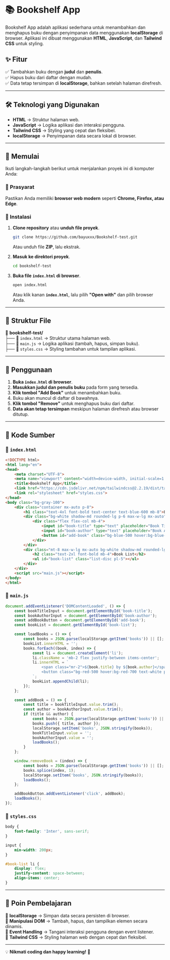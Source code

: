 # 📚 Bookshelf App

Bookshelf App adalah aplikasi sederhana untuk menambahkan dan menghapus buku dengan penyimpanan data menggunakan **localStorage** di browser. Aplikasi ini dibuat menggunakan **HTML**, **JavaScript**, dan **Tailwind CSS** untuk styling.

## ✨ Fitur

✅ Tambahkan buku dengan **judul** dan **penulis**.  
✅ Hapus buku dari daftar dengan mudah.  
✅ Data tetap tersimpan di **localStorage**, bahkan setelah halaman direfresh.  

---

## 🛠 Teknologi yang Digunakan

- **HTML** → Struktur halaman web.
- **JavaScript** → Logika aplikasi dan interaksi pengguna.
- **Tailwind CSS** → Styling yang cepat dan fleksibel.
- **localStorage** → Penyimpanan data secara lokal di browser.

---

## 🚀 Memulai

Ikuti langkah-langkah berikut untuk menjalankan proyek ini di komputer Anda:

### 📌 Prasyarat

Pastikan Anda memiliki **browser web modern** seperti **Chrome, Firefox, atau Edge**.

### 🔧 Instalasi

1. **Clone repository** atau **unduh file proyek**.

    ```sh
    git clone https://github.com/bayuxxx/Bookshelf-test.git
    ```

    Atau unduh file **ZIP**, lalu ekstrak.

2. **Masuk ke direktori proyek**.

    ```sh
    cd bookshelf-test
    ```

3. **Buka file `index.html` di browser**.

    ```sh
    open index.html
    ```
    
    Atau klik kanan **`index.html`**, lalu pilih **"Open with"** dan pilih browser Anda.

---

## 📂 Struktur File

📁 **bookshelf-test/**  
 ├── 📄 `index.html` → Struktur utama halaman web.  
 ├── 📄 `main.js` → Logika aplikasi (tambah, hapus, simpan buku).  
 ├── 📄 `styles.css` → Styling tambahan untuk tampilan aplikasi.  

---

## 📝 Penggunaan

1. **Buka `index.html` di browser**.
2. **Masukkan judul dan penulis buku** pada form yang tersedia.
3. **Klik tombol "Add Book"** untuk menambahkan buku.
4. Buku akan muncul di daftar di bawahnya.
5. **Klik tombol "Remove"** untuk menghapus buku dari daftar.
6. **Data akan tetap tersimpan** meskipun halaman direfresh atau browser ditutup.

---

## 📜 Kode Sumber

### 🔹 `index.html`
```html
<!DOCTYPE html>
<html lang="en">
<head>
    <meta charset="UTF-8">
    <meta name="viewport" content="width=device-width, initial-scale=1.0">
    <title>Bookshelf App</title>
    <link href="https://cdn.jsdelivr.net/npm/tailwindcss@2.2.19/dist/tailwind.min.css" rel="stylesheet">
    <link rel="stylesheet" href="styles.css">
</head>
<body class="bg-gray-100">
    <div class="container mx-auto p-8">
        <h1 class="text-4xl font-bold text-center text-blue-600 mb-8">Bookshelf App</h1>
        <div class="bg-white shadow-md rounded-lg p-6 max-w-lg mx-auto">
            <div class="flex flex-col mb-4">
                <input id="book-title" type="text" placeholder="Book Title" class="border p-3 rounded mb-4">
                <input id="book-author" type="text" placeholder="Book Author" class="border p-3 rounded mb-4">
                <button id="add-book" class="bg-blue-500 hover:bg-blue-700 text-white p-3 rounded">Add Book</button>
            </div>
        </div>
        <div class="mt-8 max-w-lg mx-auto bg-white shadow-md rounded-lg p-6">
            <h2 class="text-2xl font-bold mb-4">Book List</h2>
            <ul id="book-list" class="list-disc pl-5"></ul>
        </div>
    </div>
    <script src="main.js"></script>
</body>
</html>
```

### 🔹 `main.js`
```javascript
document.addEventListener('DOMContentLoaded', () => {
    const bookTitleInput = document.getElementById('book-title');
    const bookAuthorInput = document.getElementById('book-author');
    const addBookButton = document.getElementById('add-book');
    const bookList = document.getElementById('book-list');

    const loadBooks = () => {
        const books = JSON.parse(localStorage.getItem('books')) || [];
        bookList.innerHTML = '';
        books.forEach((book, index) => {
            const li = document.createElement('li');
            li.className = 'mb-2 flex justify-between items-center';
            li.innerHTML = `
                <span class="mr-2">${book.title} by ${book.author}</span>
                <button class="bg-red-500 hover:bg-red-700 text-white p-1 rounded" onclick="removeBook(${index})">Remove</button>
            `;
            bookList.appendChild(li);
        });
    };

    const addBook = () => {
        const title = bookTitleInput.value.trim();
        const author = bookAuthorInput.value.trim();
        if (title && author) {
            const books = JSON.parse(localStorage.getItem('books')) || [];
            books.push({ title, author });
            localStorage.setItem('books', JSON.stringify(books));
            bookTitleInput.value = '';
            bookAuthorInput.value = '';
            loadBooks();
        }
    };

    window.removeBook = (index) => {
        const books = JSON.parse(localStorage.getItem('books')) || [];
        books.splice(index, 1);
        localStorage.setItem('books', JSON.stringify(books));
        loadBooks();
    };

    addBookButton.addEventListener('click', addBook);
    loadBooks();
});
```

### 🔹 `styles.css`
```css
body {
    font-family: 'Inter', sans-serif;
}

input {
    min-width: 200px;
}

#book-list li {
    display: flex;
    justify-content: space-between;
    align-items: center;
}
```

---

## 🎯 Poin Pembelajaran

📌 **localStorage** → Simpan data secara persisten di browser.  
📌 **Manipulasi DOM** → Tambah, hapus, dan tampilkan elemen secara dinamis.  
📌 **Event Handling** → Tangani interaksi pengguna dengan event listener.  
📌 **Tailwind CSS** → Styling halaman web dengan cepat dan fleksibel.  

---

💡 **Nikmati coding dan happy learning!** 🚀

